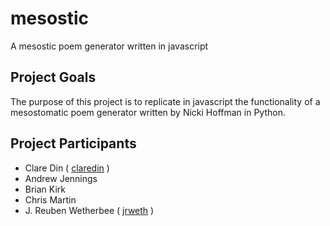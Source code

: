 # mesostic
A mesostic poem generator written in javascript

## Project Goals
The purpose of this project is to replicate in javascript the functionality of a mesostomatic poem generator written by Nicki Hoffman in Python.  

## Project Participants
- Clare Din ( [claredin](https://github.com/claredin) )
- Andrew Jennings
- Brian Kirk
- Chris Martin
- J. Reuben Wetherbee ( [jrweth](http://github.com/jrweth) )
